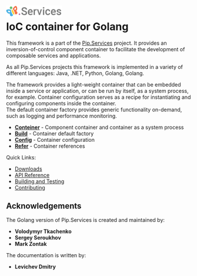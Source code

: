 # <img src="https://github.com/pip-services/pip-services/raw/master/design/Logo.png" alt="Pip.Services Logo" style="max-width:30%"> <br/> IoC container for Golang

This framework is a part of the [Pip.Services](https://github.com/pip-services/pip-services) project.
It provides an inversion-of-control component container to facilitate the development of composable services and applications.

As all Pip.Services projects this framework is implemented in a variety of different languages: Java, .NET, Python, Golang, Golang. 

The framework provides a light-weight container that can be embedded inside a service or application, or can be run by itself,
as a system process, for example. Container configuration serves as a recipe for instantiating and configuring components inside the container.  
The default container factory provides generic functionality on-demand, such as logging and performance monitoring.

- [**Conteiner**](https://godoc.org/github.com/pip-services3-go/pip-services3-container-node/conteiner) - Component container and container as a system process
- [**Build**](https://godoc.org/github.com/pip-services3-go/pip-services3-container-node/build) - Container default factory
- [**Config**](https://godoc.org/github.com/pip-services3-go/pip-services3-container-node/config) - Container configuration
- [**Refer**](https://godoc.org/github.com/pip-services3-go/pip-services3-container-node/refer) - Container references

Quick Links:

* [Downloads](https://github.com/pip-services3-go/pip-services3-container-go.git)
* [API Reference](https://godoc.org/github.com/pip-services3-go/pip-services3-container-go/)
* [Building and Testing](https://github.com/pip-services3-node/pip-services3-container-node/blob/master/docs/Development.md)
* [Contributing](https://github.com/pip-services3-node/pip-services3-container-node/blob/master/docs/Development.md#contrib)

## Acknowledgements

The Golang version of Pip.Services is created and maintained by:
- **Volodymyr Tkachenko**
- **Sergey Seroukhov**
- **Mark Zontak**

The documentation is written by:
- **Levichev Dmitry**